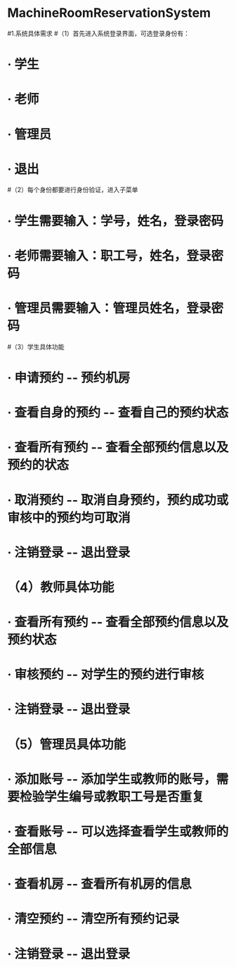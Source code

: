 # MachineRoomReservationSystem
#1.系统具体需求
#（1）首先进入系统登录界面，可选登录身份有：
#   · 学生
#   · 老师
#   · 管理员
#   · 退出
#（2）每个身份都要进行身份验证，进入子菜单
#   · 学生需要输入：学号，姓名，登录密码
#   · 老师需要输入：职工号，姓名，登录密码
#   · 管理员需要输入：管理员姓名，登录密码
#（3）学生具体功能
#   · 申请预约 -- 预约机房
#   · 查看自身的预约 -- 查看自己的预约状态
#   · 查看所有预约 -- 查看全部预约信息以及预约的状态
#   · 取消预约 -- 取消自身预约，预约成功或审核中的预约均可取消
#   · 注销登录 -- 退出登录
# （4）教师具体功能
#   · 查看所有预约 -- 查看全部预约信息以及预约状态
#   · 审核预约 -- 对学生的预约进行审核
#   · 注销登录 -- 退出登录
# （5）管理员具体功能
#   · 添加账号 -- 添加学生或教师的账号，需要检验学生编号或教职工号是否重复
#   · 查看账号 -- 可以选择查看学生或教师的全部信息
#   · 查看机房 -- 查看所有机房的信息
#   · 清空预约 -- 清空所有预约记录
#   · 注销登录 -- 退出登录



